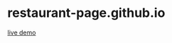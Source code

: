 # restaurant-page.github.io

[live demo](https://nguyen-thanh-luan-github.github.io/restaurant-page.github.io/)
